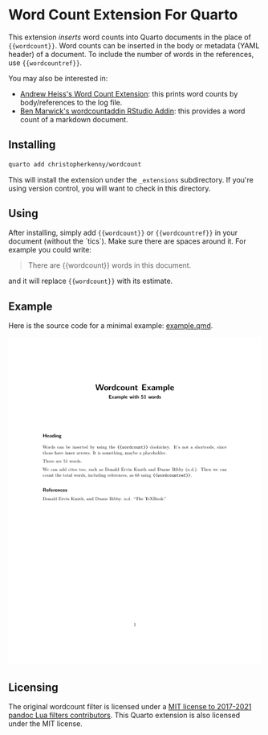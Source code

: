 # Word Count Extension For Quarto

This extension *inserts* word counts into Quarto documents in the place of `{{wordcount}}`.
Word counts can be inserted in the body or metadata (YAML header) of a document.
To include the number of words in the references, use `{{wordcountref}}`.

You may also be interested in:

- [Andrew Heiss's Word Count Extension](https://github.com/andrewheiss/quarto-wordcount): this prints word counts by body/references to the log file.
- [Ben Marwick's wordcountaddin RStudio Addin](https://github.com/benmarwick/wordcountaddin): this provides a word count of a markdown document.

## Installing

```bash
quarto add christopherkenny/wordcount
```

This will install the extension under the `_extensions` subdirectory.
If you're using version control, you will want to check in this directory.

## Using

After installing, simply add `{{wordcount}}` or `{{wordcountref}}` in your document (without the \`tics\`).
Make sure there are spaces around it.
For example you could write:
> There are {{wordcount}} words in this document.

and it will replace `{{wordcount}}` with its estimate.

## Example

Here is the source code for a minimal example: [example.qmd](example.qmd).

<!-- pdftools::pdf_convert('example.pdf',pages = 1) -->
![[example.qmd](example.qmd)](example_1.png) 

## Licensing

The original wordcount filter is licensed under a [MIT license to 2017-2021 pandoc Lua filters contributors](https://github.com/pandoc/lua-filters/blob/master/LICENSE).
This Quarto extension is also licensed under the MIT license.
